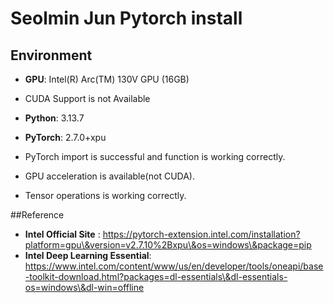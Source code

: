 <h1>Seolmin Jun Pytorch install</h1>



<h2>Environment</h2>

* <b>GPU</b>: Intel(R) Arc(TM) 130V GPU (16GB)
* CUDA Support is not Available



* <b>Python</b>: 3.13.7
* <b>PyTorch</b>: 2.7.0+xpu



* PyTorch import is successful and function is working correctly.
* GPU acceleration is available(not CUDA).
* Tensor operations is working correctly.



\##Reference

* <b>Intel Official Site</b> : https://pytorch-extension.intel.com/installation?platform=gpu\&version=v2.7.10%2Bxpu\&os=windows\&package=pip
* <b>Intel Deep Learning Essential</b>: https://www.intel.com/content/www/us/en/developer/tools/oneapi/base-toolkit-download.html?packages=dl-essentials\&dl-essentials-os=windows\&dl-win=offline
